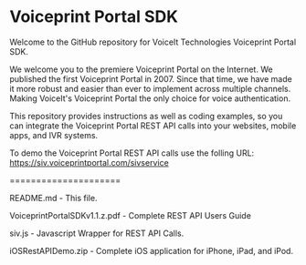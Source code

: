 Voiceprint Portal SDK
=====================

Welcome to the GitHub repository for VoiceIt Technologies Voiceprint Portal SDK.

We welcome you to the premiere Voiceprint Portal on the Internet. We published 
the first Voiceprint Portal in 2007. Since that time, we have made it more 
robust and easier than ever to implement across multiple channels. Making 
VoiceIt's Voiceprint Portal the only choice for voice authentication.

This repository provides instructions as well as coding examples, so you can 
integrate the Voiceprint Portal REST API calls into your websites, mobile apps, 
and IVR systems. 

To demo the Voiceprint Portal REST API calls use the folling URL:
https://siv.voiceprintportal.com/sivservice

=====================

README.md - This file.

VoiceprintPortalSDKv1.1.z.pdf - Complete REST API Users Guide

siv.js - Javascript Wrapper for REST API Calls.

iOSRestAPIDemo.zip - Complete iOS application for iPhone, iPad, and iPod.

